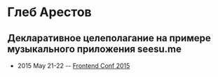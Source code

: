 # Глеб Арестов

## Декларативное целеполагание на примере музыкального приложения seesu.me
- 2015 May 21-22 -- [Frontend Conf 2015](https://www.youtube.com/watch?v=xNRK7b4g5ng)    

